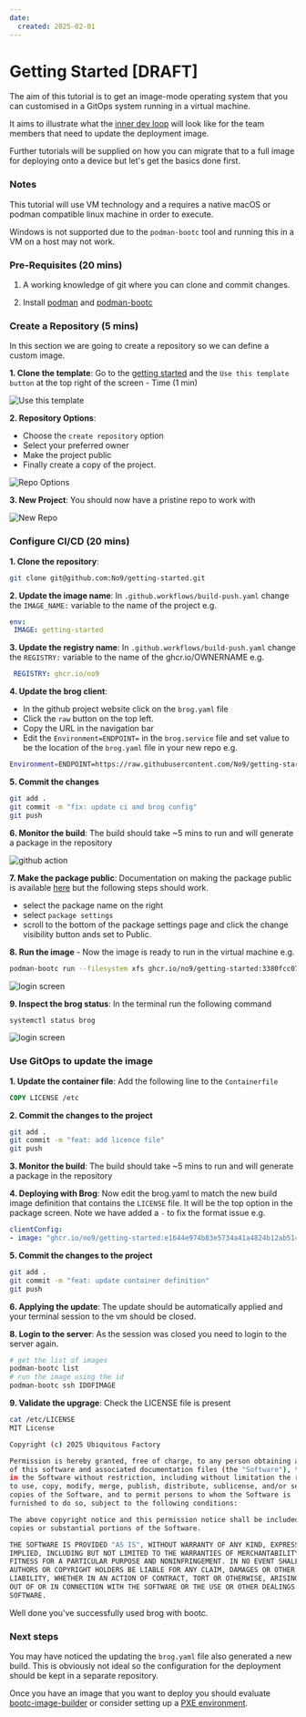 ```yaml
---
date:
  created: 2025-02-01
---
```


# Getting Started [DRAFT]

The aim of this tutorial is to get an image-mode operating system that you can customised in a GitOps system running in a virtual machine.

It aims to illustrate what the [inner dev loop](https://www.linkedin.com/pulse/dev-inner-outer-loop-overlap-opportunity-ben-de-st-paer-gotch/) will look like for the team members that need to update the deployment image.

Further tutorials will be supplied on how you can migrate that to a full image for deploying onto a device but let's get the basics done first.

### Notes
This tutorial will use VM technology and a requires a native macOS or podman compatible linux machine in order to execute.

Windows is not supported due to the `podman-bootc` tool and running this in a VM on a host may not work. 



### Pre-Requisites (20 mins)

1. A working knowledge of git where you can clone and commit changes.

1. Install [podman](https://podman.io/docs/installation) and [podman-bootc](https://github.com/containers/podman-bootc)

### Create a Repository (5 mins)

In this section we are going to create a repository so we can define a custom image.

**1. Clone the template**: Go to the [getting started](https://github.com/ubiquitous-factory/getting-started) and the `Use this template button` at the top right of the screen - Time (1 min)


![Use this template](../assets/clone-template.png) 

**2. Repository Options**: 

   * Choose the `create repository` option 
   * Select your preferred owner 
   * Make the project public 
   * Finally create a copy of the project.

![Repo Options](../assets/create-repository.png)

**3. New Project**: You should now have a pristine repo to work with

   ![New Repo](../assets/new-repo.png)

### Configure CI/CD (20 mins)

**1. Clone the repository**:
   ```sh
   git clone git@github.com:No9/getting-started.git
   ```

**2. Update the image name**: In `.github.workflows/build-push.yaml` change the `IMAGE_NAME:` variable to the name of the project
   e.g.
   ```yaml
   env:
    IMAGE: getting-started
   ``` 

**3. Update the registry name**: In `.github.workflows/build-push.yaml` change the `REGISTRY:` variable to the name of the ghcr.io/OWNERNAME
   e.g.
   ```yaml
    REGISTRY: ghcr.io/no9
   ``` 

**4. Update the brog client**: 
   * In the github project website click on the `brog.yaml` file
   * Click the `raw` button on the top left.
   * Copy the URL in the navigation bar
   * Edit the `Environment=ENDPOINT=` in the `brog.service` file and set value to be the location of the `brog.yaml` file in your new repo
   e.g. 
   ```bash
   Environment=ENDPOINT=https://raw.githubusercontent.com/No9/getting-started/refs/heads/main/brog.yaml
   ```


**5. Commit the changes**
   ```bash
   git add .
   git commit -m "fix: update ci and brog config"
   git push 
   ```

**6. Monitor the build**: The build should take ~5 mins to run and will generate a package in the repository

![github action](../assets/github-action-running.png)

**7. Make the package public**: Documentation on making the package public is available [here](https://docs.github.com/en/packages/learn-github-packages/configuring-a-packages-access-control-and-visibility) but the following steps should work. 

   * select the package name on the right
   * select `package settings`
   * scroll to the bottom of the package settings page and click the change visibility button ands set to Public.

**8. Run the image** - Now the image is ready to run in the virtual machine 
   e.g. 
   ```bash
   podman-bootc run --filesystem xfs ghcr.io/no9/getting-started:3380fcc0757aae54f7b2483e2b707a9284f03612
   ```
![login screen](../assets/login-screen.png)

**9. Inspect the brog status**: In the terminal run the following command
   ```bash 
   systemctl status brog
   ```
![login screen](../assets/systemctl-output.png)

### Use GitOps to update the image

**1. Update the container file**: Add the following line to the `Containerfile`
   ```dockerfile
   COPY LICENSE /etc
   ```
**2. Commit the changes to the project**
   ```bash
   git add .
   git commit -m "feat: add licence file"
   git push 
   ```

**3. Monitor the build**: The build should take ~5 mins to run and will generate a package in the repository

**4. Deploying with Brog**: Now edit the brog.yaml to match the new build image definition that contains the `LICENSE` file. It will be the top option in the package screen. Note we have added a `-` to fix the format issue
   e.g. 
   ```yaml
   clientConfig:
   - image: "ghcr.io/no9/getting-started:e1644e974b83e5734a41a4824b12ab5147ec0998"
   ``` 
**5. Commit the changes to the project**
   ```bash
   git add .
   git commit -m "feat: update container definition"
   git push 
   ```

**6. Applying the update**: The update should be automatically applied and your terminal session to the vm should be closed. 

**8. Login to the server**: As the session was closed you need to login to the server again.
   ```bash
   # get the list of images
   podman-bootc list
   # run the image using the id
   podman-bootc ssh IDOFIMAGE
   ```

**9. Validate the upgrage**: Check the LICENSE file is present 
   ```bash
   cat /etc/LICENSE 
MIT License

Copyright (c) 2025 Ubiquitous Factory

Permission is hereby granted, free of charge, to any person obtaining a copy
of this software and associated documentation files (the "Software"), to deal
in the Software without restriction, including without limitation the rights
to use, copy, modify, merge, publish, distribute, sublicense, and/or sell
copies of the Software, and to permit persons to whom the Software is
furnished to do so, subject to the following conditions:

The above copyright notice and this permission notice shall be included in all
copies or substantial portions of the Software.

THE SOFTWARE IS PROVIDED "AS IS", WITHOUT WARRANTY OF ANY KIND, EXPRESS OR
IMPLIED, INCLUDING BUT NOT LIMITED TO THE WARRANTIES OF MERCHANTABILITY,
FITNESS FOR A PARTICULAR PURPOSE AND NONINFRINGEMENT. IN NO EVENT SHALL THE
AUTHORS OR COPYRIGHT HOLDERS BE LIABLE FOR ANY CLAIM, DAMAGES OR OTHER
LIABILITY, WHETHER IN AN ACTION OF CONTRACT, TORT OR OTHERWISE, ARISING FROM,
OUT OF OR IN CONNECTION WITH THE SOFTWARE OR THE USE OR OTHER DEALINGS IN THE
SOFTWARE.
   ```

Well done you've successfully used brog with bootc. 

### Next steps

You may have noticed the updating the `brog.yaml` file also generated a new build. 
This is obviously not ideal so the configuration for the deployment should be kept in a separate repository.

Once you have an image that you want to deploy you should evaluate [bootc-image-builder](https://github.com/osbuild/bootc-image-builder) or consider 
setting up a [PXE environment](https://docs.redhat.com/en/documentation/red_hat_enterprise_linux/9/html/using_image_mode_for_rhel_to_build_deploy_and_manage_operating_systems/deploying-the-rhel-bootc-images_using-image-mode-for-rhel-to-build-deploy-and-manage-operating-systems#deploying-the-rhel-bootc-images_using-image-mode-for-rhel-to-build-deploy-and-manage-operating-systems).











